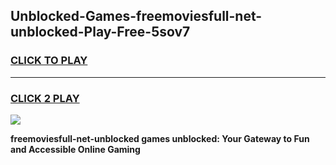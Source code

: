 
## Unblocked-Games-freemoviesfull-net-unblocked-Play-Free-5sov7
<h3>
<a href="https://premium76.site?title=freemoviesfull-net-unblocked&ref=21A">CLICK TO PLAY</a></h3>
<hr>

<h3>
<a href="https://premium76.site?title=freemoviesfull-net-unblocked&ref=21A">CLICK 2 PLAY</a>
  
</h3>

<a href="https://premium76.site?title=freemoviesfull-net-unblocked&ref=21A"><img src="https://clearcache.store/games.png"></a>


**freemoviesfull-net-unblocked games unblocked: Your Gateway to Fun and Accessible Online Gaming**

